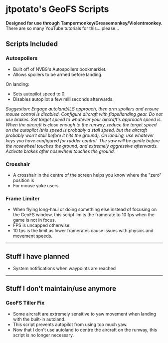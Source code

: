 # jtpotato's GeoFS Scripts

**Designed for use through Tampermonkey/Greasemonkey/Violentmonkey.** There are so many YouTube tutorials for this... please...

## Scripts Included

### Autospoilers

- Built off of NVB9's Autospoilers bookmarklet.
- Allows spoilers to be armed before landing.

On landing:

- Sets autopilot speed to 0.
- Disables autopilot a few milliseconds afterwards.

_Suggestion: Engage autoland/ILS approach, then arm spoilers and ensure mouse control is disabled. Configure aircraft with flaps/landing gear. Do not use brakes. Set target speed to whatever your aircraft's approach speed is. When the aircraft is close enough to the runway, reduce the target speed on the autopilot (this speed is probably a stall speed, but the aircraft probably won't stall before it hits the ground). On landing, use whatever keys you have configured for rudder control. The yaw will be gentle before the nosewheel touches the ground, and extremely aggressive afterwards. Activate brakes after nosewheel touches the ground._

### Crosshair

- A crosshair in the centre of the screen helps you know where the "zero" position is
- For mouse yoke users.

### Frame Limiter

- When flying long-haul or doing something else instead of focusing on the GeoFS window, this script limits the framerate to 10 fps when the game is not in focus.
- FPS is uncapped otherwise.
- 10 fps is the limit as lower framerates cause issues with physics and movement speeds.

---

## Stuff I have planned

- System notifications when waypoints are reached

---

## Stuff I don't maintain/use anymore

### GeoFS Tiller Fix

- Some aircraft are extremely sensitive to yaw movement when landing with the built-in autoland.
- This script prevents autopilot from using too much yaw.
- Now that I don't use autoland to centre the aircraft on the runway, this script is no longer necessary.
